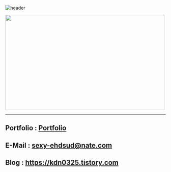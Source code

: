 ![header](https://capsule-render.vercel.app/api?type=waving&color=000000&text=Abel's%20Github&desc=안녕하세요%20프론트%20엔드%20개발자%20Abel%20Github%20입니다&descAlignY=50&height=200&fontSize=50&fontColor=f1f5f9&fontAlignY=30)
<div align=left>
  <img style="height:300px;width:500px" src="https://github-readme-stats.vercel.app/api/top-langs/?username=kdn0325&layout=compact" />
</div>
<hr/>

## Portfolio : [Portfolio](https://portfolio-abel.netlify.app/)
## E-Mail : sexy-ehdsud@nate.com
## Blog : https://kdn0325.tistory.com
